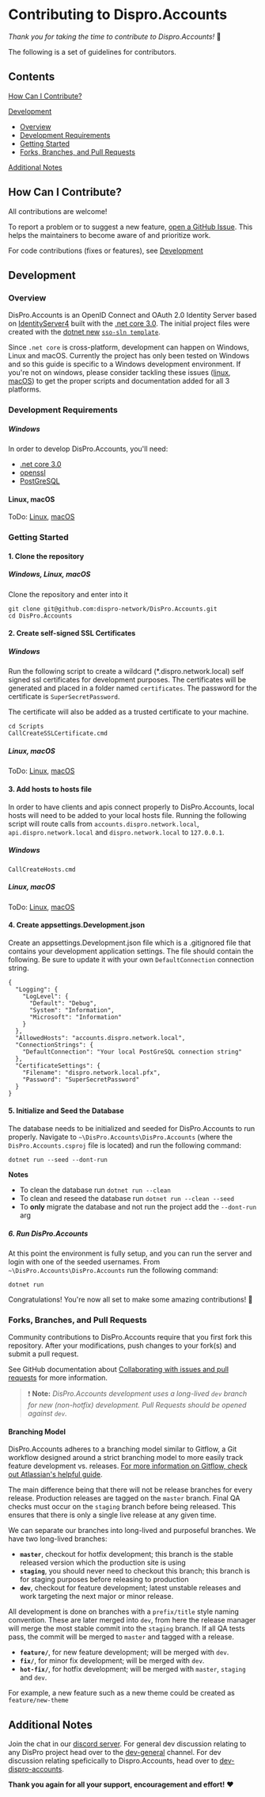 # Contributing to Dispro.Accounts

_Thank you for taking the time to contribute to Dispro.Accounts!_ :raised_hands:

The following is a set of guidelines for contributors.

## Contents

[How Can I Contribute?](#how-can-i-contribute)

[Development](#development)

- [Overview](#overview)
- [Development Requirements](#development-requirements)
- [Getting Started](#getting-started)
- [Forks, Branches, and Pull Requests](#forks-branches-and-pull-requests)

[Additional Notes](#additional-notes)

## How Can I Contribute?

All contributions are welcome!

To report a problem or to suggest a new feature, [open a GitHub Issue](https://github.com/dispro-network/DisPro.Accounts/issues/new). This helps the maintainers to become aware of and prioritize work.

For code contributions (fixes or features), see [Development](#development)

## Development

### Overview

DisPro.Accounts is an OpenID Connect and OAuth 2.0 Identity Server based on [IdentityServer4](https://github.com/IdentityServer/IdentityServer4) built with the [.net core 3.0](https://dotnet.microsoft.com/download/dotnet-core/3.0). The initial project files were created with the [dotnet new](https://docs.microsoft.com/en-us/dotnet/core/tools/dotnet-new) [`sso-sln template`](https://github.com/IdentitySolution/SSO-Solution).

Since `.net core` is cross-platform, development can happen on Windows, Linux and macOS. Currently the project has only been tested on Windows and so this guide is specific to a Windows development environment. If you're not on windows, please consider tackling these issues ([linux](#1), [macOS](#2)) to get the proper scripts and documentation added for all 3 platforms.

### Development Requirements

##### Windows

In order to develop DisPro.Accounts, you'll need:

- [.net core 3.0](https://dotnet.microsoft.com/download/dotnet-core/3.0)
- [openssl](https://tecadmin.net/install-openssl-on-windows/)
- [PostGreSQL](https://www.postgresql.org/download/windows/)

#### Linux, macOS

ToDo: [Linux](#1), [macOS](#2)

### Getting Started

#### 1. Clone the repository

##### Windows, Linux, macOS

Clone the repository and enter into it

```
git clone git@github.com:dispro-network/DisPro.Accounts.git
cd DisPro.Accounts
```

#### 2. Create self-signed SSL Certificates

##### Windows

Run the following script to create a wildcard (\*.dispro.network.local) self signed ssl certificates for development purposes. The certificates will be generated and placed in a folder named `certificates`. The password for the certificate is `SuperSecretPassword`.

The certificate will also be added as a trusted certificate to your machine.

```
cd Scripts
CallCreateSSLCertificate.cmd
```

##### Linux, macOS

ToDo: [Linux](#1), [macOS](#2)

#### 3. Add hosts to hosts file

In order to have clients and apis connect properly to DisPro.Accounts, local hosts will need to be added to your local hosts file. Running the following script will route calls from `accounts.dispro.network.local`, `api.dispro.network.local` and `dispro.network.local` to `127.0.0.1`.

##### Windows

```
CallCreateHosts.cmd
```

##### Linux, macOS

ToDo: [Linux](#1), [macOS](#2)

#### 4. Create appsettings.Development.json

Create an appsettings.Development.json file which is a .gitignored file that contains your development application settings. The file should contain the following. Be sure to update it with your own `DefaultConnection` connection string.

```
{
  "Logging": {
    "LogLevel": {
      "Default": "Debug",
      "System": "Information",
      "Microsoft": "Information"
    }
  },
  "AllowedHosts": "accounts.dispro.network.local",
  "ConnectionStrings": {
    "DefaultConnection": "Your local PostGreSQL connection string"
  },
  "CertificateSettings": {
    "Filename": "dispro.network.local.pfx",
    "Password": "SuperSecretPassword"
  }
}

```

#### 5. Initialize and Seed the Database

The database needs to be initialized and seeded for DisPro.Accounts to run properly. Navigate to `~\DisPro.Accounts\DisPro.Accounts` (where the `DisPro.Accounts.csproj` file is located) and run the following command:

```
dotnet run --seed --dont-run
```

**Notes**

- To clean the database run `dotnet run --clean`
- To clean and reseed the database run `dotnet run --clean --seed`
- To **only** migrate the database and not run the project add the `--dont-run` arg

##### 6. Run DisPro.Accounts

At this point the environment is fully setup, and you can run the server and login with one of the seeded usernames. From `~\DisPro.Accounts\DisPro.Accounts` run the following command:

```
dotnet run
```

Congratulations! You're now all set to make some amazing contributions! :tada:

### Forks, Branches, and Pull Requests

Community contributions to DisPro.Accounts require that you first fork this repository. After your modifications, push changes to your fork(s) and submit a pull request.

See GitHub documentation about [Collaborating with issues and pull requests](https://help.github.com/categories/collaborating-with-issues-and-pull-requests/) for more information.

> :exclamation: **Note:** _DisPro.Accounts development uses a long-lived `dev` branch for new (non-hotfix) development. Pull Requests should be opened against `dev`._

#### Branching Model

DisPro.Accounts adheres to a branching model similar to Gitflow, a Git workflow designed around a strict branching model to more easily track feature development vs. releases. [For more information on Gitflow, check out Atlassian's helpful guide](https://www.atlassian.com/git/tutorials/comparing-workflows/gitflow-workflow).

The main difference being that there will not be release branches for every release. Production releases are tagged on the `master` branch. Final QA checks must occur on the `staging` branch before being released. This ensures that there is only a single live release at any given time.

We can separate our branches into long-lived and purposeful branches. We have two long-lived branches:

- **`master`**, checkout for hotfix development; this branch is the stable released version which the production site is using
- **`staging`**, you should never need to checkout this branch; this branch is for staging purposes before releasing to production
- **`dev`**, checkout for feature development; latest unstable releases and work targeting the next major or minor release.

All development is done on branches with a `prefix/title` style naming convention. These are later merged into `dev`, from here the release manager will merge the most stable commit into the `staging` branch. If all QA tests pass, the commit will be merged to `master` and tagged with a release.

- **`feature/`**, for new feature development; will be merged with `dev`.
- **`fix/`**, for minor fix development; will be merged with `dev`.
- **`hot-fix/`**, for hotfix development; will be merged with `master`, `staging` and `dev`.

For example, a new feature such as a new theme could be created as `feature/new-theme`

## Additional Notes

Join the chat in our [discord server](https://discord.gg/tGhJRcB). For general dev discussion relating to any DisPro project head over to the [dev-general](https://discord.gg/h6zvquc) channel. For dev discussion relating speficically to Dispro.Accounts, head over to [dev-dispro-accounts](https://discord.gg/eCRNMDd).

**Thank you again for all your support, encouragement and effort!** :heart:
